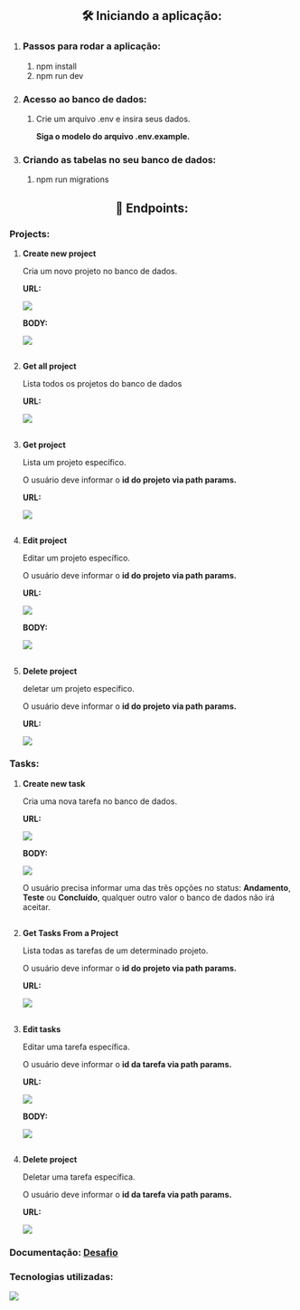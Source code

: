 <h2 align="center">🛠️ Iniciando a aplicação: </h2>
<ol>
    <li>
        <h3> Passos para rodar a aplicação: </h3>
        <ol>
            <li>npm install</li>
            <li>npm run dev</li>
        </ol>
    </li>
    <li>
        <h3> Acesso ao banco de dados: </h3>
        <ol>
            <li>Crie um arquivo .env e insira seus dados. </li>
            <p> <strong>Siga o modelo do arquivo .env.example. </strong></p>
        </ol>
    </li>
    <li>
        <h3> Criando as tabelas no seu banco de dados: </h3>
        <ol>
            <li>npm run migrations</li>
        </ol>
    </li>
</ol>

<h2 align="center">🔗 Endpoints: </h2>

<h3> Projects: </h3>
<ol>
    <li>
        <p><strong>Create new project</p></strong>
    </li>
<p>Cria um novo projeto no banco de dados.</p>

<p><strong>URL:</strong></p> 
<img src="https://user-images.githubusercontent.com/102433664/223453699-7739a1d2-fd09-428b-90b2-b5c574a380b9.png" />
<p><strong>BODY:</strong></p> <img src="https://user-images.githubusercontent.com/102433664/223526604-4699adbe-ba09-4251-b285-f6b294a9248b.png" />
<h2></h2>
   
   <li>
        <p><strong>Get all project</p></strong>
    </li>
<p> Lista todos os projetos do banco de dados </p>

<p><strong>URL:</strong></p> <img src="https://user-images.githubusercontent.com/102433664/223561756-c57ec3d8-e0f9-4b33-a888-b5f480c9c993.png" /> 
<h2></h2>
    <li>
        <p><strong>Get project</p></strong>
    </li>
<p> Lista um projeto específico. </p>
<p> O usuário deve informar o <strong>id do projeto via path params.</strong> </p>

<p><strong>URL:</strong></p> <img src="https://user-images.githubusercontent.com/102433664/223562254-48e0d862-a982-4b58-b165-0d40299edeaf.png" />
<h2></h2>
    <li>
        <p><strong>Edit project</p></strong>
    </li>
<p> Editar um projeto específico. </p>
<p> O usuário deve informar o <strong>id do projeto via path params.</strong> </p>

<p><strong>URL:</strong></p> <img src="https://user-images.githubusercontent.com/102433664/223562992-d01f0383-2e1d-471b-a903-4d88e623d094.png" /> 
<p><strong>BODY:</strong></p> <img src="https://user-images.githubusercontent.com/102433664/223563192-89c825c3-0873-4ffe-80b6-e85cba774766.png" />
<h2></h2>
    <li>
        <p><strong>Delete project</p></strong>
    </li>
<p> deletar um projeto específico. </p>
<p> O usuário deve informar o <strong>id do projeto via path params.</strong> </p>

<p><strong>URL:</strong></p> <img src="https://user-images.githubusercontent.com/102433664/223563971-aab6c605-f910-4a60-9e77-552f9def74e2.png" />
</ol>

<h3> Tasks: </h3>

<ol>
    <li>
        <p><strong>Create new task</p></strong>
    </li>
<p>Cria uma nova tarefa no banco de dados.</p>

<p><strong>URL:</strong></p> <img src="https://user-images.githubusercontent.com/102433664/223564287-14f6ef64-5720-4ccf-b349-1f4f3c073c92.png" /> 
<p><strong>BODY:</strong></p> <img src="https://user-images.githubusercontent.com/102433664/223564376-430ff1f0-2201-4deb-b00c-a92d56f54d95.png" />
<p> O usuário precisa informar uma das três opções no status: <strong>Andamento</strong>, <strong>Teste</strong> ou <strong>Concluído</strong>, qualquer outro valor o banco de dados não irá aceitar.
<h2></h2>
   <li>
        <p><strong>Get Tasks From a Project</p></strong>
    </li>
<p> Lista todas as tarefas de um determinado projeto. </p>
<p> O usuário deve informar o <strong>id do projeto via path params.</strong> </p>
<p><strong>URL:</strong></p> <img src="https://user-images.githubusercontent.com/102433664/223565158-e474b070-b77d-4f8b-8a21-d7943ee243e9.png" /> 
<h2></h2>
    <li>
        <p><strong>Edit tasks</p></strong>
    </li>
<p> Editar uma tarefa específica. </p>
<p> O usuário deve informar o <strong>id da tarefa via path params.</strong> </p>

<p><strong>URL:</strong></p> <img src="https://user-images.githubusercontent.com/102433664/223565514-061f93f4-f307-4251-9743-ba2d1b25d9e3.png" /> 
<p><strong>BODY:</strong></p> <img src="https://user-images.githubusercontent.com/102433664/223565750-ee387841-93c1-4fcd-9593-a3b98adb9cab.png" />
<h2></h2>
    <li>
        <p><strong>Delete project</p></strong>
    </li>
<p> Deletar uma tarefa específica. </p>
<p> O usuário deve informar o <strong>id da tarefa via path params.</strong> </p>

<p><strong>URL:</strong></p> <img src="https://user-images.githubusercontent.com/102433664/223566141-1263959f-8672-44a3-b84b-6092c6900f1e.png" /> 
</ol>

### Documentação: [Desafio](https://documenter.getpostman.com/view/22350736/2s93JqRQ1N)

<h3> Tecnologias utilizadas: </h3>
<img src="https://skillicons.dev/icons?i=ts,nodejs,mysql,&perline=10" />
